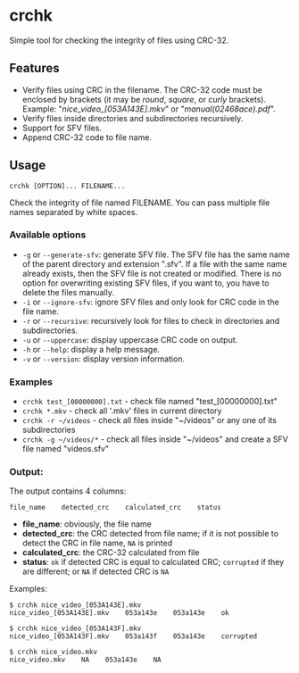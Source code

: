 # crchk

Simple tool for checking the integrity of files using CRC-32.

## Features

* Verify files using CRC in the filename. The CRC-32 code must be enclosed by brackets (it may be _round_, _square_, or _curly_ brackets). Example: "*nice\_video\_[053A143E].mkv*" or "*manual(02468ace).pdf*".
* Verify files inside directories and subdirectories recursively.
* Support for SFV files.
* Append CRC-32 code to file name.

## Usage

`crchk [OPTION]... FILENAME...`

Check the integrity of file named FILENAME. You can pass multiple file names separated by white spaces.

### Available options

* `-g` or `--generate-sfv`: generate SFV file. The SFV file has the same name of the parent directory and extension ".sfv". If a file with the same name already exists, then the SFV file is not created or modified. There is no option for overwriting existing SFV files, if you want to, you have to delete the files manually.
* `-i` or `--ignore-sfv`: ignore SFV files and only look for CRC code in the file name.
* `-r` or `--recursive`: recursively look for files to check in directories and subdirectories.
* `-u` or `--uppercase`: display uppercase CRC code on output.
* `-h` or `--help`: display a help message.
* `-v` or `--version`: display version information.

### Examples

* `crchk test_[00000000].txt` - check file named "test\_[00000000].txt"
* `crchk *.mkv` - check all '.mkv' files in current directory
* `crchk -r ~/videos` - check all files inside "~/videos" or any one of its subdirectories
* `crchk -g ~/videos/*` - check all files inside "~/videos" and create a SFV file named "videos.sfv"


### Output:

The output contains 4 columns:

```file_name    detected_crc    calculated_crc    status```

* **file\_name**: obviously, the file name
* **detected\_crc**: the CRC detected from file name; if it is not possible to detect the CRC in file name, `NA` is printed
* **calculated\_crc**: the CRC-32 calculated from file
* **status**: `ok` if detected CRC is equal to calculated CRC; `corrupted` if they are different; or `NA` if detected CRC is `NA`

Examples:

```
$ crchk nice_video_[053A143E].mkv
nice_video_[053A143E].mkv    053a143e    053a143e    ok
```

```
$ crchk nice_video_[053A143F].mkv
nice_video_[053A143F].mkv    053a143f    053a143e    corrupted
```

```
$ crchk nice_video.mkv
nice_video.mkv    NA    053a143e    NA
```

